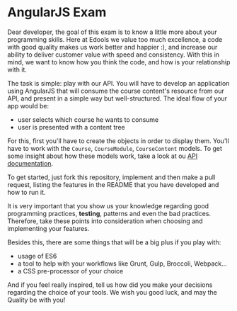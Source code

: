 AngularJS Exam
==============

Dear developer, the goal of this exam is to know a little more about your programming skills. Here at Edools we value too much excellence, a code with good quality makes us work better and happier :), and increase our ability to deliver customer value with speed and consistency. With this in mind, we want to know how you think the code, and how is your relationship with it.

The task is simple: play with our API. You will have to develop an application using AngularJS that will consume the course content's resource from our API, and present in a simple way but well-structured. The ideal flow of your app would be:

- user selects which course he wants to consume
- user is presented with a content tree

For this, first you'll have to create the objects in order to display them. You'll have to work with the `Course`, `CourseModule`, `CourseContent` models. To get some insight about how these models work, take a look at ou [API documentation](http://edools.github.io/core/).

To get started, just fork this repository, implement and then make a pull request, listing the features in the README that you have developed and how to run it.

It is very important that you show us your knowledge regarding good programming practices, **testing**, patterns and even the bad practices. Therefore, take these points into consideration when choosing and implementing your features.

Besides this, there are some things that will be a big plus if you play with:

- usage of ES6
- a tool to help with your workflows like Grunt, Gulp, Broccoli, Webpack...
- a CSS pre-processor of your choice

And if you feel really inspired, tell us how did you make your decisions regarding the choice of your tools.
We wish you good luck, and may the Quality be with you!
